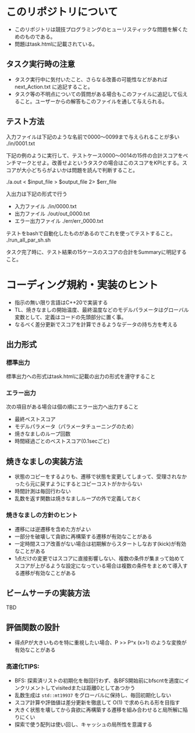 # このリポジトリについて
- このリポジトリは競技プログラミングのヒューリスティックな問題を解くためのものである。
- 問題はtask.htmlに記載されている。

## タスク実行時の注意
- タスク実行中に気付いたこと、さらなる改善の可能性などがあれば next_Action.txt に追記すること。
- タスク等の不明点についての質問がある場合もこのファイルに追記して伝えること。ユーザーからの解答もこのファイルを通して与えられる。

## テスト方法
入力ファイルは下記のような名前で0000～0099まで与えられることが多い
./in/0001.txt

下記の例のように実行して、テストケース0000～0014の15件の合計スコアをベンチマークとせよ。改善せよというタスクの場合はこのスコアをKPIとする。スコアが大小どちらがよいかは問題を読んで判断すること。

./a.out < $input_file  > $output_file 2> $err_file

入出力は下記の形式で行う
- 入力ファイル ./in/0000.txt
- 出力ファイル ./out/out_0000.txt
- エラー出力ファイル ./err/err_0000.txt

テストをbashで自動化したものがあるのでこれを使ってテストすること。
./run_all_par_sh.sh

タスク完了時に、テスト結果の15ケースのスコアの合計をSummaryに明記すること。

# コーディング規約・実装のヒント
- 指示の無い限り言語はC++20で実装する
- TL、焼きなましの開始温度、最終温度などのモデルパラメータはグローバル変数として、定義はコードの先頭部分に置く事。
- なるべく差分更新でスコアを計算できるようなデータの持ち方を考える

## 出力形式
### 標準出力
標準出力への形式はtask.htmlに記載の出力の形式を遵守すること

### エラー出力
次の項目がある場合は個の順にエラー出力へ出力すること
- 最終ベストスコア
- モデルパラメータ（パラメータチューニングのため）
- 焼きなましのループ回数
- 時間経過ごとのベストスコア(0.1secごと)

## 焼きなましの実装方法
- 状態のコピーをするよりも、遷移で状態を変更してしまって、受理されなかったら元に戻すようにするとコピーコストがかからない
- 時間計測は毎回行わない
- 乱数を返す関数は焼きなましループの外で定義しておく

### 焼きなましの方針のヒント
- 遷移には逆遷移を含めた方がよい
- 一部分を破壊して貪欲に再構築する遷移が有効なことがある
- 一定時間スコア改善がない場合は初期解からスタートしなおす(kick)が有効なことがある
- 1点だけの変更ではスコアに直接影響しない、複数の条件が集まって始めてスコアが上がるような設定になっている場合は複数の条件をまとめて導入する遷移が有効なことがある

## ビームサーチの実装方法
TBD

## 評価関数の設計
- 得点Pが大きいものを特に重視したい場合、P >> P^x (x>1) のような変換が有効なことがある

### 高速化TIPS:
- BFS: 探索済リストの初期化を毎回行わず、各BFS開始前にbfscntを適度にインクリメントしてvisitedまたは距離0としてあつかう
- 乱数生成は `std::mt19937` をグローバルに保持し、毎回初期化しない
- スコア計算や評価値は差分更新を徹底して O(1) で求められる形を目指す
- 大きく状態を壊してから貪欲に再構築する遷移を組み合わせると局所解に陥りにくい
- 探索で使う配列は使い回し、キャッシュの局所性を意識する
